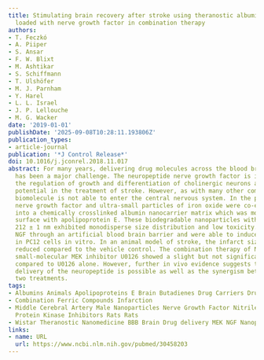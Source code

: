 ```yaml
---
title: Stimulating brain recovery after stroke using theranostic albumin nanocarriers
  loaded with nerve growth factor in combination therapy
authors:
- T. Feczkó
- A. Piiper
- S. Ansar
- F. W. Blixt
- M. Ashtikar
- S. Schiffmann
- T. Ulshöfer
- M. J. Parnham
- Y. Harel
- L. L. Israel
- J. P. Lellouche
- M. G. Wacker
date: '2019-01-01'
publishDate: '2025-09-08T10:28:11.193806Z'
publication_types:
- article-journal
publication: '*J Control Release*'
doi: 10.1016/j.jconrel.2018.11.017
abstract: For many years, delivering drug molecules across the blood brain barrier
  has been a major challenge. The neuropeptide nerve growth factor is involved in
  the regulation of growth and differentiation of cholinergic neurons and holds great
  potential in the treatment of stroke. However, as with many other compounds, the
  biomolecule is not able to enter the central nervous system. In the present study,
  nerve growth factor and ultra-small particles of iron oxide were co-encapsulated
  into a chemically crosslinked albumin nanocarrier matrix which was modified on the
  surface with apolipoprotein E. These biodegradable nanoparticles with a size of
  212 ± 1 nm exhibited monodisperse size distribution and low toxicity. They delivered
  NGF through an artificial blood brain barrier and were able to induce neurite outgrowth
  in PC12 cells in vitro. In an animal model of stroke, the infarct size was significantly
  reduced compared to the vehicle control. The combination therapy of NGF and the
  small-molecular MEK inhibitor U0126 showed a slight but not significant difference
  compared to U0126 alone. However, further in vivo evidence suggests that successful
  delivery of the neuropeptide is possible as well as the synergism between those
  two treatments.
tags:
- Albumins Animals Apolipoproteins E Brain Butadienes Drug Carriers Drug Therapy
- Combination Ferric Compounds Infarction
- Middle Cerebral Artery Male Nanoparticles Nerve Growth Factor Nitriles PC12 Cells
  Protein Kinase Inhibitors Rats Rats
- Wistar Theranostic Nanomedicine BBB Brain Drug delivery MEK NGF Nanoparticles Theranostic
links:
- name: URL
  url: https://www.ncbi.nlm.nih.gov/pubmed/30458203
---
```

